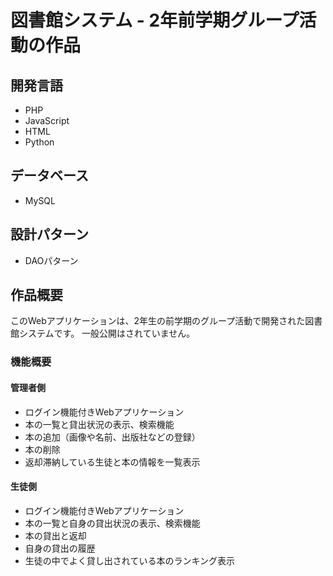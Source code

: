 # 図書館システム - 2年前学期グループ活動の作品

## 開発言語
- PHP
- JavaScript
- HTML
- Python

## データベース
- MySQL

## 設計パターン
- DAOパターン

## 作品概要
このWebアプリケーションは、2年生の前学期のグループ活動で開発された図書館システムです。
一般公開はされていません。

### 機能概要

#### 管理者側
- ログイン機能付きWebアプリケーション
- 本の一覧と貸出状況の表示、検索機能
- 本の追加（画像や名前、出版社などの登録）
- 本の削除
- 返却滞納している生徒と本の情報を一覧表示

#### 生徒側
- ログイン機能付きWebアプリケーション
- 本の一覧と自身の貸出状況の表示、検索機能
- 本の貸出と返却
- 自身の貸出の履歴
- 生徒の中でよく貸し出されている本のランキング表示
